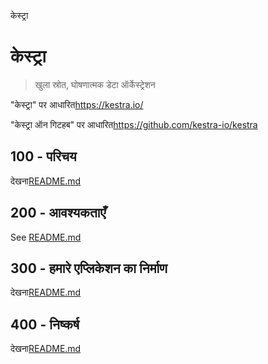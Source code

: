 केस्ट्रा

# केस्ट्रा

> खुला स्रोत, घोषणात्मक डेटा ऑर्केस्ट्रेशन

"केस्ट्रा" पर आधारित<https://kestra.io/>

"केस्ट्रा ऑन गिटहब" पर आधारित<https://github.com/kestra-io/kestra>

## 100 - परिचय

देखना[README.md](./100/README.md)

## 200 - आवश्यकताएँ

See [README.md](./200/README.md)

## 300 - हमारे एप्लिकेशन का निर्माण

देखना[README.md](./300/README.md)

## 400 - निष्कर्ष

देखना[README.md](./400/README.md)
